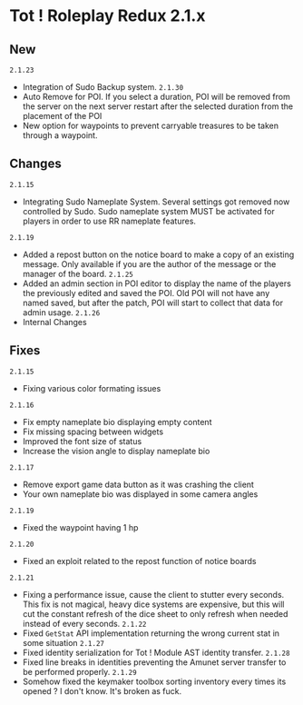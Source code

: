 # Tot ! Roleplay Redux 2.1.x

## New
`2.1.23`
- Integration of Sudo Backup system.
`2.1.30`
- Auto Remove for POI. If you select a duration, POI will be removed from the server on the next server restart after the selected duration from the placement of the POI
- New option for waypoints to prevent carryable treasures to be taken through a waypoint.
## Changes
`2.1.15`
- Integrating Sudo Nameplate System. Several settings got removed now controlled by Sudo. Sudo nameplate system MUST be activated for players in order to use RR nameplate features.

`2.1.19`
- Added a repost button on the notice board to make a copy of an existing message. Only available if you are the author of the message or the manager of the board.
`2.1.25`
- Added an admin section in POI editor to display the name of the players the previously edited and saved the POI. Old POI will not have any named saved, but after the patch, POI will start to collect that data for admin usage.
`2.1.26`
- Internal Changes
## Fixes
`2.1.15`
- Fixing various color formating issues

`2.1.16`
- Fix empty nameplate bio displaying empty content
- Fix missing spacing between widgets
- Improved the font size of status
- Increase the vision angle to display nameplate bio

`2.1.17`
- Remove export game data button as it was crashing the client
- Your own nameplate bio was displayed in some camera angles

`2.1.19`
- Fixed the waypoint having 1 hp

`2.1.20`
- Fixed an exploit related to the repost function of notice boards

`2.1.21`
- Fixing a performance issue, cause the client to stutter every seconds. This fix is not magical, heavy dice systems are expensive, but this will cut the constant refresh of the dice sheet to only refresh when needed instead of every seconds.
`2.1.22`
- Fixed `GetStat` API implementation returning the wrong current stat in some situation
`2.1.27`
- Fixed identity serialization for Tot ! Module AST identity transfer. 
`2.1.28`
- Fixed line breaks in identities preventing the Amunet server transfer to be performed properly.
`2.1.29`
- Somehow fixed the keymaker toolbox sorting inventory every times its opened ? I don't know. It's broken as fuck.